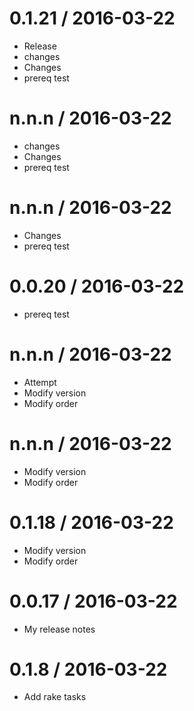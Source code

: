 
0.1.21 / 2016-03-22
==================

  * Release
  * changes
  * Changes
  * prereq test

n.n.n / 2016-03-22
==================

  * changes
  * Changes
  * prereq test

n.n.n / 2016-03-22
==================

  * Changes
  * prereq test

0.0.20 / 2016-03-22
==================

  * prereq test

n.n.n / 2016-03-22
==================

  * Attempt
  * Modify version
  * Modify order

n.n.n / 2016-03-22
==================

  * Modify version
  * Modify order

0.1.18 / 2016-03-22
==================

  * Modify version
  * Modify order


0.0.17 / 2016-03-22
==================
 * My release notes



0.1.8 / 2016-03-22
==================

  * Add rake tasks
